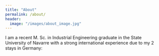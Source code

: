 ```yaml
---
title: "About"
permalink: /about/
header:
  image: "/images/about_image.jpg"
---
```


I am a recent M. Sc. in Industrial Engineering graduate in the State University
of Navarre with a strong international experience due to my 2 stays in Germany:
